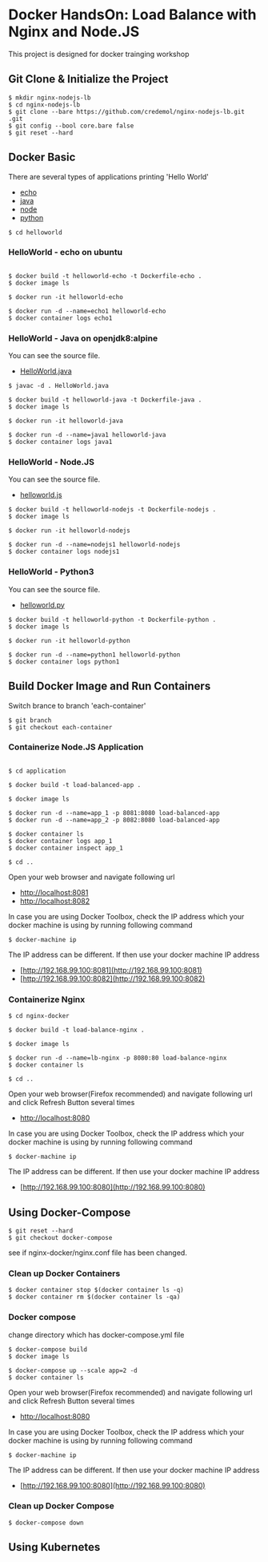 # Docker HandsOn: Load Balance with Nginx and Node.JS
This project is designed for docker trainging workshop


## Git Clone & Initialize the Project
```
$ mkdir nginx-nodejs-lb
$ cd nginx-nodejs-lb
$ git clone --bare https://github.com/credemol/nginx-nodejs-lb.git .git
$ git config --bool core.bare false
$ git reset --hard
```

## Docker Basic

There are several types of applications printing 'Hello World'
* [echo](./helloworld/Dockerfile-echo) 
* [java](./helloworld/Dockerfile-java)
* [node](./helloworld/Dockerfile-nodejs)
* [python](./helloworld/Dockerfile-python)

```
$ cd helloworld
```

### HelloWorld - echo on ubuntu

```

$ docker build -t helloworld-echo -t Dockerfile-echo .
$ docker image ls

$ docker run -it helloworld-echo

$ docker run -d --name=echo1 helloworld-echo
$ docker container logs echo1
```

### HelloWorld - Java on openjdk8:alpine

You can see the source file. 
* [HelloWorld.java](./helloworld/HelloWorld.java)

```
$ javac -d . HelloWorld.java

$ docker build -t helloworld-java -t Dockerfile-java .
$ docker image ls

$ docker run -it helloworld-java

$ docker run -d --name=java1 helloworld-java
$ docker container logs java1
```

### HelloWorld - Node.JS

You can see the source file. 
* [helloworld.js](./helloworld/helloworld.js)

```
$ docker build -t helloworld-nodejs -t Dockerfile-nodejs .
$ docker image ls 

$ docker run -it helloworld-nodejs

$ docker run -d --name=nodejs1 helloworld-nodejs
$ docker container logs nodejs1
```

### HelloWorld - Python3
You can see the source file. 
* [helloworld.py](./helloworld/helloworld.py)

```
$ docker build -t helloworld-python -t Dockerfile-python .
$ docker image ls

$ docker run -it helloworld-python

$ docker run -d --name=python1 helloworld-python
$ docker container logs python1
```


## Build Docker Image and Run Containers
Switch brance to branch 'each-container'

```
$ git branch
$ git checkout each-container
```

### Containerize Node.JS Application 
```

$ cd application

$ docker build -t load-balanced-app .

$ docker image ls

$ docker run -d --name=app_1 -p 8081:8080 load-balanced-app
$ docker run -d --name=app_2 -p 8082:8080 load-balanced-app

$ docker container ls
$ docker container logs app_1
$ docker container inspect app_1

$ cd ..
```
Open your web browser and navigate following url
* [http://localhost:8081](http://localhost:8081)
* [http://localhost:8082](http://localhost:8082)

In case you are using Docker Toolbox, check the IP address which your docker machine is using by running following command

```
$ docker-machine ip
```
The IP address can be different. If then use your docker machine IP address
* [http://192.168.99.100:8081](http://192.168.99.100:8081)
* [http://192.168.99.100:8082](http://192.168.99.100:8082)

### Containerize Nginx
```
$ cd nginx-docker

$ docker build -t load-balance-nginx .

$ docker image ls

$ docker run -d --name=lb-nginx -p 8080:80 load-balance-nginx
$ docker container ls

$ cd ..
```

Open your web browser(Firefox recommended) and navigate following url and click Refresh Button several times
* [http://localhost:8080](http://localhost:8080)

In case you are using Docker Toolbox, check the IP address which your docker machine is using by running following command

```
$ docker-machine ip
```
The IP address can be different. If then use your docker machine IP address
* [http://192.168.99.100:8080](http://192.168.99.100:8080)

## Using Docker-Compose

```
$ git reset --hard
$ git checkout docker-compose
```

see if nginx-docker/nginx.conf file has been changed.

### Clean up Docker Containers 
```
$ docker container stop $(docker container ls -q)
$ docker container rm $(docker container ls -qa)
```

### Docker compose
change directory which has docker-compose.yml file

```
$ docker-compose build
$ docker image ls

$ docker-compose up --scale app=2 -d
$ docker container ls
```

Open your web browser(Firefox recommended) and navigate following url and click Refresh Button several times
* [http://localhost:8080](http://localhost:8080)

In case you are using Docker Toolbox, check the IP address which your docker machine is using by running following command

```
$ docker-machine ip
```
The IP address can be different. If then use your docker machine IP address
* [http://192.168.99.100:8080](http://192.168.99.100:8080)



### Clean up Docker Compose
```
$ docker-compose down
```

## Using Kubernetes
